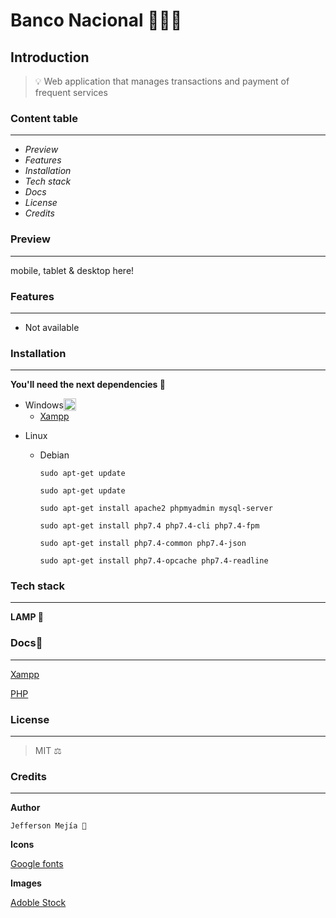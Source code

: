 # Banco Nacional 🏦🇪🇨

## **Introduction**

> 💡 Web application that manages transactions and payment of frequent services

### **Content table**

---

- _Preview_
- _Features_
- _Installation_
- _Tech stack_
- _Docs_
- _License_
- _Credits_

### **Preview**

---

mobile, tablet & desktop here!

<!-- [![main.png](https://i.postimg.cc/tCGKM1HS/main.png)](https://postimg.cc/mhVpcgkC) -->

### **Features**

---

- Not available

### **Installation**

---

**You'll need the next dependencies 🔨**

- <div style="display:flex; align-items:center;"> Windows <img src="https://i.postimg.cc/bNcF5V3C/windows11.png" width="20"/></div>

  - [Xampp](https://www.apachefriends.org/download.html)

- Linux

  - Debian

    `sudo apt-get update`

    `sudo apt-get update`

    `sudo apt-get install apache2 phpmyadmin mysql-server`

    `sudo apt-get install php7.4 php7.4-cli php7.4-fpm`

    `sudo apt-get install php7.4-common php7.4-json`

    `sudo apt-get install php7.4-opcache php7.4-readline`

### **Tech stack**

---

**LAMP 🐧**

### **Docs📄**

---

[Xampp](https://www.apachefriends.org/docs/)

[PHP](https://www.php.net/docs.php)

### **License**

---

> MIT ⚖️

### **Credits**

---

**Author**

`Jefferson Mejía 🍉`

**Icons**

[Google fonts](https://fonts.google.com/about)

**Images**

[Adoble Stock](https://stock.adobe.com)

